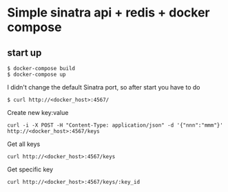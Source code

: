 # Simple sinatra api + redis + docker compose

## start up

```
$ docker-compose build
$ docker-compose up
```
I didn't change the default Sinatra port, so after start you have to do
```
$ curl http://<docker_host>:4567/
```

Create new key:value
```
curl -i -X POST -H "Content-Type: application/json" -d '{"nnn":"mmm"}' http://<docker_host>:4567/keys
```

Get all keys
```
curl http://<docker_host>:4567/keys
```

Get specific key
```
curl http://<docker_host>:4567/keys/:key_id
```